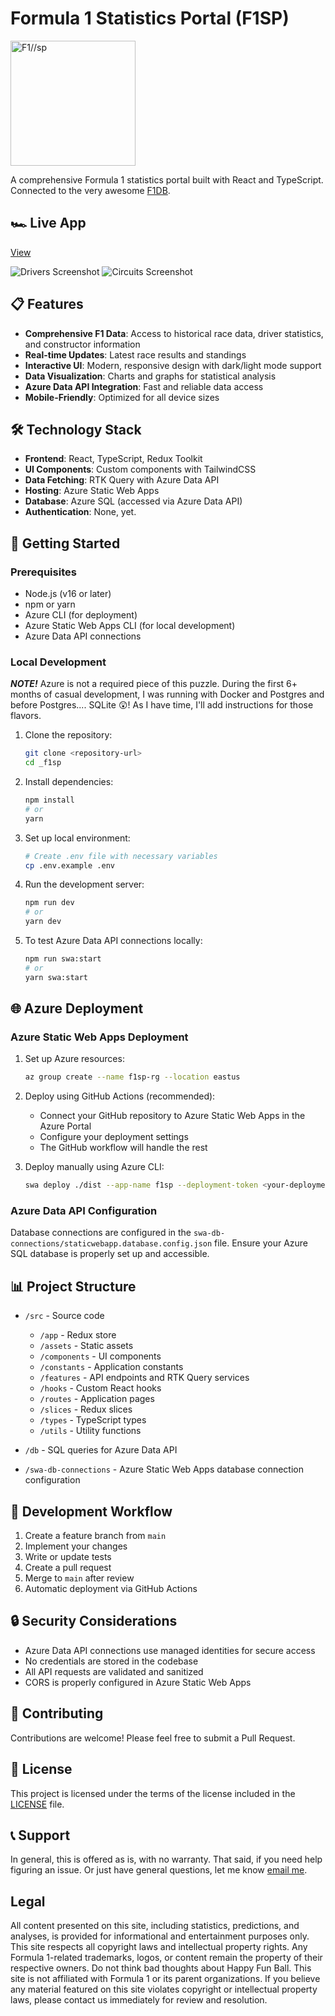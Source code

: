 <!-- MD033 ignore -->
<!-- Improved compatibility of back to top link: See: https://github.com/othneildrew/Best-README-Template/pull/73 -->

# Formula 1 Statistics Portal (F1SP)

<img src="public/f1sp.png" alt="F1//sp" height="200">

A comprehensive Formula 1 statistics portal built with React and TypeScript. Connected to the very awesome <a href="https://www.github.com/f1db/f1db/" target="_blank" rel="noreferrer">F1DB</a>.

## 🏎️ Live App

[View](https://f1db.app) <!-- Replace with your actual Azure Static Web App URL -->

![Drivers Screenshot](/public/29-Apr-2025_DriversSS.png)
![Circuits Screenshot](/public/29-Apr-2025_CircuitsSS.png)

## 📋 Features

- **Comprehensive F1 Data**: Access to historical race data, driver statistics, and constructor information
- **Real-time Updates**: Latest race results and standings
- **Interactive UI**: Modern, responsive design with dark/light mode support
- **Data Visualization**: Charts and graphs for statistical analysis
- **Azure Data API Integration**: Fast and reliable data access
- **Mobile-Friendly**: Optimized for all device sizes

## 🛠️ Technology Stack

- **Frontend**: React, TypeScript, Redux Toolkit
- **UI Components**: Custom components with TailwindCSS
- **Data Fetching**: RTK Query with Azure Data API
- **Hosting**: Azure Static Web Apps
- **Database**: Azure SQL (accessed via Azure Data API)
- **Authentication**: None, yet.

## 🚀 Getting Started

### Prerequisites

- Node.js (v16 or later)
- npm or yarn
- Azure CLI (for deployment)
- Azure Static Web Apps CLI (for local development)
- Azure Data API connections

### Local Development

***NOTE!*** Azure is not a required piece of this puzzle. During the first 6+ months of casual development, I was running with Docker and Postgres and before Postgres.... SQLite 😲! As I have time, I'll add instructions for those flavors.

1. Clone the repository:

   ```bash
   git clone <repository-url>
   cd _f1sp
   ```

2. Install dependencies:

   ```bash
   npm install
   # or
   yarn
   ```

3. Set up local environment:

   ```bash
   # Create .env file with necessary variables
   cp .env.example .env
   ```

4. Run the development server:

   ```bash
   npm run dev
   # or
   yarn dev
   ```

5. To test Azure Data API connections locally:

   ```bash
   npm run swa:start
   # or
   yarn swa:start
   ```

## 🌐 Azure Deployment

### Azure Static Web Apps Deployment

1. Set up Azure resources:

   ```bash
   az group create --name f1sp-rg --location eastus
   ```

2. Deploy using GitHub Actions (recommended):
   - Connect your GitHub repository to Azure Static Web Apps in the Azure Portal
   - Configure your deployment settings
   - The GitHub workflow will handle the rest

3. Deploy manually using Azure CLI:

   ```bash
   swa deploy ./dist --app-name f1sp --deployment-token <your-deployment-token>
   ```

### Azure Data API Configuration

Database connections are configured in the `swa-db-connections/staticwebapp.database.config.json` file. Ensure your Azure SQL database is properly set up and accessible.

## 📊 Project Structure

- `/src` - Source code
  - `/app` - Redux store
  - `/assets` - Static assets
  - `/components` - UI components
  - `/constants` - Application constants
  - `/features` - API endpoints and RTK Query services
  - `/hooks` - Custom React hooks
  - `/routes` - Application pages
  - `/slices` - Redux slices
  - `/types` - TypeScript types
  - `/utils` - Utility functions

- `/db` - SQL queries for Azure Data API
- `/swa-db-connections` - Azure Static Web Apps database connection configuration

## 🚧 Development Workflow

1. Create a feature branch from `main`
2. Implement your changes
3. Write or update tests
4. Create a pull request
5. Merge to `main` after review
6. Automatic deployment via GitHub Actions

## 🔒 Security Considerations

- Azure Data API connections use managed identities for secure access
- No credentials are stored in the codebase
- All API requests are validated and sanitized
- CORS is properly configured in Azure Static Web Apps

## 📝 Contributing

Contributions are welcome! Please feel free to submit a Pull Request.

## 📄 License

This project is licensed under the terms of the license included in the [LICENSE](LICENSE) file.

## 📞 Support

In general, this is offered as is, with no warranty. That said, if you need help figuring an issue. Or just have general questions, let me know <a href="mailto:dah007@me.com">email me</a>.

## Legal

All content presented on this site, including statistics, predictions, and analyses, is provided for informational and entertainment purposes only. This site respects all copyright laws and intellectual property rights. Any Formula 1-related trademarks, logos, or content remain the property of their respective owners. Do not think bad thoughts about Happy Fun Ball. This site is not affiliated with Formula 1 or its parent organizations. If you believe any material featured on this site violates copyright or intellectual property laws, please contact us immediately for review and resolution.
